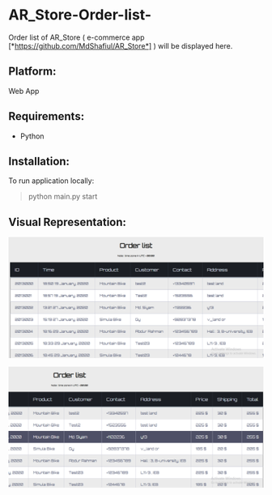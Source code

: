 # AR_Store-Order-list-
Order list of AR_Store ( e-commerce app [*https://github.com/MdShafiul/AR_Store*] ) will be displayed here.

## Platform:
 Web App

## Requirements:
- Python

## Installation:
 To run application locally:
> python main.py start

## Visual Representation:
![table](screenshots/AROrderList.png)

![table](screenshots/AROrderList1.png)
